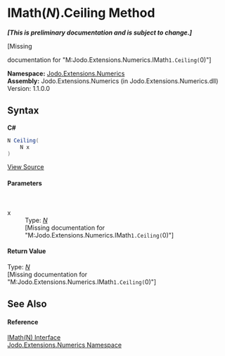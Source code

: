 # IMath(*N*).Ceiling Method 
 _**\[This is preliminary documentation and is subject to change.\]**_

\[Missing <summary> documentation for "M:Jodo.Extensions.Numerics.IMath`1.Ceiling(`0)"\]

**Namespace:**&nbsp;<a href="N_Jodo_Extensions_Numerics">Jodo.Extensions.Numerics</a><br />**Assembly:**&nbsp;Jodo.Extensions.Numerics (in Jodo.Extensions.Numerics.dll) Version: 1.1.0.0

## Syntax

**C#**<br />
``` C#
N Ceiling(
	N x
)
```

<a href="https://github.com/JosephJShort/Jodo.Extensions/blob/main/src/Jodo.Extensions.Numerics/IMath.cs" rel="noopener noreferrer" title="View the source code">View Source</a><br />

#### Parameters
&nbsp;<dl><dt>x</dt><dd>Type: <a href="T_Jodo_Extensions_Numerics_IMath_1">*N*</a><br />\[Missing <param name="x"/> documentation for "M:Jodo.Extensions.Numerics.IMath`1.Ceiling(`0)"\]</dd></dl>

#### Return Value
Type: <a href="T_Jodo_Extensions_Numerics_IMath_1">*N*</a><br />\[Missing <returns> documentation for "M:Jodo.Extensions.Numerics.IMath`1.Ceiling(`0)"\]

## See Also


#### Reference
<a href="T_Jodo_Extensions_Numerics_IMath_1">IMath(N) Interface</a><br /><a href="N_Jodo_Extensions_Numerics">Jodo.Extensions.Numerics Namespace</a><br />
